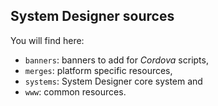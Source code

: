 ## System Designer sources

You will find here:

* `banners`: banners to add for *Cordova* scripts,
* `merges`: platform specific resources,
* `systems`: System Designer core system and
* `www`: common resources.